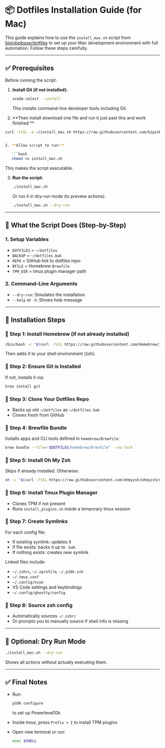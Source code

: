 # 📦 Dotfiles Installation Guide (for Mac)

This guide explains how to use the `install_mac.sh` script from [bipinbelbase/dotfiles](https://github.com/BipinBelbase/dotfiles) to set up your Mac development environment with full automation. Follow these steps carefully.

---

## ✅ Prerequisites

Before running the script:

1. **Install Git (if not installed):**

   ```bash
   xcode-select --install
   ```

   This installs command-line developer tools including Git.
2. **Then install download one file and run it just past this and work finished **

```bash
curl -fsSL -o ~/install_mac.sh https://raw.githubusercontent.com/bipinbelbase/dotfiles/main/install_mac.sh && chmod +x ~/install_mac.sh && ~/install_mac.sh```


2. **Allow script to run:**

   ```bash
   chmod +x install_mac.sh
   ```

   This makes the script executable.

3. **Run the script:**

   ```bash
   ./install_mac.sh
   ```

   Or run it in dry-run mode (to preview actions):

   ```bash
   ./install_mac.sh --dry-run
   ```

---

## 🔧 What the Script Does (Step-by-Step)

### 1. **Setup Variables**

* `DOTFILES` = `~/dotfiles`
* `BACKUP` = `~/dotfiles.bak`
* `REPO` = GitHub link to dotfiles repo
* `BFILE` = Homebrew `Brewfile`
* `TPM_DIR` = tmux plugin manager path

### 2. **Command-Line Arguments**

* `--dry-run`: Simulates the installation
* `--help` or `-h`: Shows help message

---

## 🚀 Installation Steps

### 🥇 Step 1: Install Homebrew (if not already installed)

```bash
/bin/bash -c "$(curl -fsSL https://raw.githubusercontent.com/Homebrew/install/HEAD/install.sh)"
```

Then adds it to your shell environment (zsh).

### 🥈 Step 2: Ensure Git is Installed

If not, installs it via:

```bash
brew install git
```

### 🥉 Step 3: Clone Your Dotfiles Repo

* Backs up old `~/dotfiles` as `~/dotfiles.bak`
* Clones fresh from GitHub

### 🍻 Step 4: Brewfile Bundle

Installs apps and CLI tools defined in `homebrew/Brewfile`:

```bash
brew bundle --file="$DOTFILES/homebrew/Brewfile" --no-lock
```

### 🌟 Step 5: Install Oh My Zsh

Skips if already installed. Otherwise:

```bash
sh -c "$(curl -fsSL https://raw.githubusercontent.com/ohmyzsh/ohmyzsh/master/tools/install.sh)"
```

### 🔌 Step 6: Install Tmux Plugin Manager

* Clones TPM if not present
* Runs `install_plugins.sh` inside a temporary tmux session

### 🔗 Step 7: Create Symlinks

For each config file:

* If existing symlink: updates it
* If file exists: backs it up to `.bak`
* If nothing exists: creates new symlink

Linked files include:

* `~/.zshrc`, `~/.zprofile`, `~/.p10k.zsh`
* `~/.tmux.conf`
* `~/.config/nvim`
* VS Code settings and keybindings
* `~/.config/ghostty/config`

### 🔄 Step 8: Source zsh config

* Automatically sources `~/.zshrc`
* Or prompts you to manually source if shell info is missing

---

## 🧪 Optional: Dry Run Mode

```bash
./install_mac.sh --dry-run
```

Shows all actions without actually executing them.

---

## ✅ Final Notes

* Run:

  ```bash
  p10k configure
  ```

  to set up Powerlevel10k
* Inside tmux, press `Prefix + I` to install TPM plugins
* Open new terminal or run:

  ```bash
  exec $SHELL
  ```

